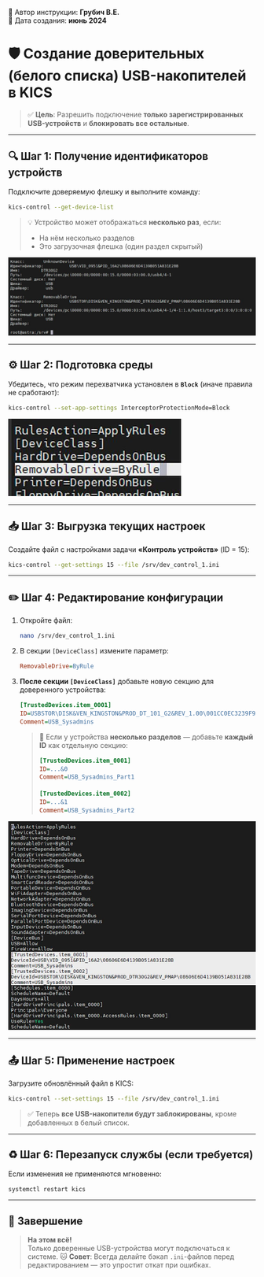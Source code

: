 📝 Автор инструкции: **Грубич В.Е.**  
📅 Дата создания: **июнь 2024**

# 🛡️ Создание доверительных (белого списка) USB-накопителей в KICS

> ✅ **Цель**: Разрешить подключение **только зарегистрированных USB-устройств** и **блокировать все остальные**.

---

## 🔍 Шаг 1: Получение идентификаторов устройств

Подключите доверяемую флешку и выполните команду:

```bash
kics-control --get-device-list
```

> 💡 Устройство может отображаться **несколько раз**, если:
> - На нём несколько разделов  
> - Это загрузочная флешка (один раздел скрытый)

![screen](https://raw.githubusercontent.com/kak2pan0-crypto/private/main/gis/images/jy8jjguq5d002.jpg)

---

## ⚙️ Шаг 2: Подготовка среды

Убедитесь, что режим перехватчика установлен в **`Block`** (иначе правила не сработают):

```bash
kics-control --set-app-settings InterceptorProtectionMode=Block
```

![screen](https://raw.githubusercontent.com/kak2pan0-crypto/private/main/gis/images/dikb1o6xmx002.jpg)

---

## 📥 Шаг 3: Выгрузка текущих настроек

Создайте файл с настройками задачи **«Контроль устройств»** (ID = 15):

```bash
kics-control --get-settings 15 --file /srv/dev_control_1.ini
```

---

## ✏️ Шаг 4: Редактирование конфигурации

1. Откройте файл:
   ```bash
   nano /srv/dev_control_1.ini
   ```

2. В секции `[DeviceClass]` измените параметр:
   ```ini
   RemovableDrive=ByRule
   ```

3. **После секции `[DeviceClass]`** добавьте новую секцию для доверенного устройства:

   ```ini
   [TrustedDevices.item_0001]
   ID=USBSTOR\DISK&VEN_KINGSTON&PROD_DT_101_G2&REV_1.00\001CC0EC3239F9A18944098B&0
   Comment=USB_Sysadmins
   ```

   > 📌 Если у устройства **несколько разделов** — добавьте **каждый ID** как отдельную секцию:
   > ```ini
   > [TrustedDevices.item_0001]
   > ID=...&0
   > Comment=USB_Sysadmins_Part1
   >
   > [TrustedDevices.item_0002]
   > ID=...&1
   > Comment=USB_Sysadmins_Part2
   > ```

![screen](https://raw.githubusercontent.com/kak2pan0-crypto/private/main/gis/images/g8bi1dwhf7002.jpg)

---

## 📤 Шаг 5: Применение настроек

Загрузите обновлённый файл в KICS:

```bash
kics-control --set-settings 15 --file /srv/dev_control_1.ini
```

> ✅ Теперь **все USB-накопители будут заблокированы**, кроме добавленных в белый список.

---

## ♻️ Шаг 6: Перезапуск службы (если требуется)

Если изменения не применяются мгновенно:

```bash
systemctl restart kics
```

---

## 🎉 Завершение

> **На этом всё!**  
> Только доверенные USB-устройства могут подключаться к системе.
> 🐱 **Совет**: Всегда делайте бэкап `.ini`-файлов перед редактированием — это упростит откат при ошибках.
